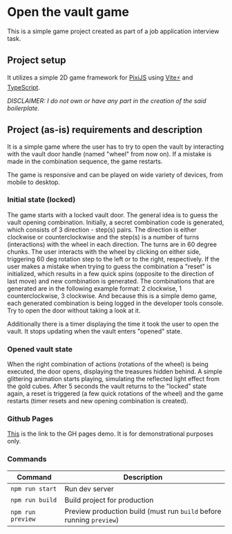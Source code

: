 # Open the vault game 

This is a simple game project created as part of a job application interview task.

## Project setup 

It utilizes a simple 2D game framework for [PixiJS](https://pixijs.com) using [Vite⚡](https://vitejs.dev/) and [TypeScript](https://www.typescriptlang.org/).

*DISCLAIMER: I do not own or have any part in the creation of the said boilerplate.*

## Project (as-is) requirements and description

It is a simple game where the user has to try to open the vault by interacting with the vault door handle (named "wheel" from now on). If a mistake is made in the combination sequence, the game restarts. 

The game is responsive and can be played on wide variety of devices, from mobile to desktop.

### Initial state (locked)

The game starts with a locked vault door. The general idea is to guess the vault opening combination. Initially, a secret combination code is generated, which consists of 3 direction - step(s) pairs. The direction is either clockwise or counterclockwise and the step(s) is a number of turns (interactions) with the wheel in each direction. The turns are in 60 degree chunks. The user interacts with the wheel by clicking on either side, triggering 60 deg rotation step to the left or to the right, respectively. If the user makes a mistake when trying to guess the combination a "reset" is initialized, which results in a few quick spins (opposite to the direction of last move) and new combination is generated. The combinations that are generated are in the following example format: 2 clockwise, 1 counterclockwise, 3 clockwise. And because this is a simple demo game, each generated combination is being logged in the developer tools console. Try to open the door without taking a look at it.

Additionally there is a timer displaying the time it took the user to open the vault. It stops updating when the vault enters "opened" state.

### Opened vault state

When the right combination of actions (rotations of the wheel) is being executed, the door opens, displaying the treasures hidden behind. A simple glittering animation starts playing, simulating the reflected light effect from the gold cubes. After 5 seconds the vault returns to the "locked" state again, a reset is triggered (a few quick rotations of the wheel) and the game restarts (timer resets and new opening combination is created).

### Github Pages
<a href="https://g-t-georgiev.github.io/vault-game/" target="_blank">This</a> is the link to the GH pages demo. It is for demonstrational purposes only.

### Commands

| Command           | Description                                                          |
| ----------------- | -------------------------------------------------------------------- |
| `npm run start`   | Run dev server                                                       |
| `npm run build`   | Build project for production                                         |
| `npm run preview` | Preview production build (must run `build` before running `preview`) |
